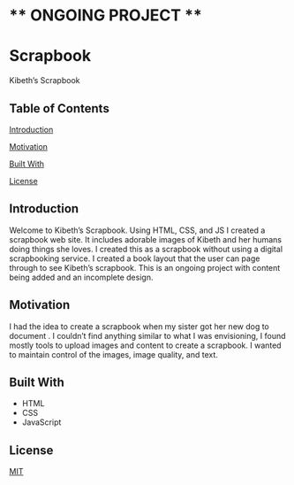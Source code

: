 # ** ONGOING PROJECT **
#  Scrapbook
Kibeth’s Scrapbook

## Table of Contents
[Introduction](#Introduction)

[Motivation](#Motivation)

[Built With](#built-with)

[License](#License)

## Introduction
Welcome to Kibeth’s Scrapbook. Using HTML, CSS, and JS I created a scrapbook web site. It includes adorable images of Kibeth and her humans doing things she loves. I created this as a scrapbook without using a digital scrapbooking service. I created a book layout that the user can page through to see Kibeth’s scrapbook. This is an ongoing project with content being added and an incomplete design.

## Motivation
I had the idea to create a scrapbook when my sister got her new dog to document . I couldn’t find anything similar to what I was envisioning, I found mostly tools to upload images and content to create a scrapbook. I wanted to maintain control of the images, image quality, and text.

## Built With
- HTML
- CSS
- JavaScript

## License
[MIT](https://choosealicense.com/licenses/mit/)


